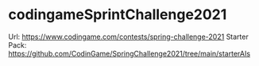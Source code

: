 # codingameSprintChallenge2021

Url: https://www.codingame.com/contests/spring-challenge-2021
Starter Pack: https://github.com/CodinGame/SpringChallenge2021/tree/main/starterAIs 

